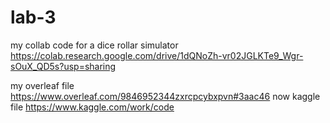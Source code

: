 # lab-3
my collab code for a dice rollar simulator
https://colab.research.google.com/drive/1dQNoZh-vr02JGLKTe9_Wgr-sOuX_QD5s?usp=sharing

my overleaf file
https://www.overleaf.com/9846952344zxrcpcybxpvn#3aac46
now kaggle file
https://www.kaggle.com/work/code
